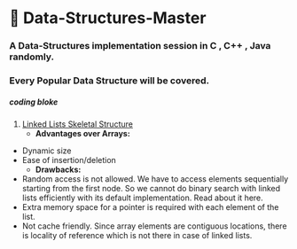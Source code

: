 # :memo: **Data-Structures-Master**
### A Data-Structures implementation session in C , C++ , Java randomly.
### Every Popular Data Structure will be covered. 

##### **__coding bloke__**
1. [Linked Lists Skeletal Structure](https://github.com/rjrockzz/Data-Structures-Master/blob/master/SimpleLinkedLists.c)<br>
    - **Advantages over Arrays:**
* Dynamic size
* Ease of insertion/deletion <br>
  - **Drawbacks:**<br>
* Random access is not allowed. We have to access elements sequentially starting from the first node. So we cannot do binary search with linked lists efficiently with its default implementation. Read about it here.
* Extra memory space for a pointer is required with each element of the list.
* Not cache friendly. Since array elements are contiguous locations, there is locality of reference which is not there in case of linked lists. 
